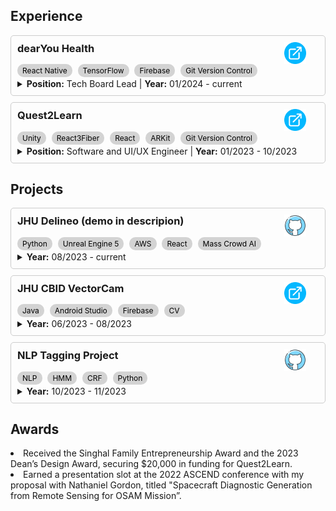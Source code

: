<style>
.experience-card {
  border: 1px solid #ccc;
  border-radius: 5px;
  padding: 10px;
  margin-bottom: 10px;
  cursor: pointer; /* Add cursor pointer to indicate clickable */
  transition: transform 0.3s ease; /* Add transition for smooth animation */
  position: relative;
}

.experience-card:hover {
  transform: scale(1.05); /* Enlarge the card on hover */
}

.experience-card h3 {
  margin-top: 0;
}

.experience-card p {
  margin: 5px 0;
}

.experience-card ul {
  margin-top: 5px;
  margin-bottom: 5px;
}

.experience-card li {
  margin-left: 20px;
}

.experience-card .skills {
  margin-top: 5px;
}

.experience-card .skills span {
  background-color: #D3D3D3;
  color: #000000;
  padding: 3px 8px;
  border-radius: 10px;
  margin-right: 5px;
  font-size: 12px;
}

.external-link {
  position: absolute;
  top: 10px;
  right: 30px;
  width: 35px;
  height: 35px;
  cursor: pointer;
}
</style>

<script>
// JavaScript to toggle expand/collapse when clicking on the card title
document.addEventListener("DOMContentLoaded", function() {
  var cards = document.querySelectorAll('.experience-card');
  cards.forEach(function(card) {
    var title = card.querySelector('h3');
    var details = card.querySelector('details');
    title.addEventListener('click', function() {
      details.open = !details.open;
    });
  });
});
</script>

<!-- <div>
<a href="https://www.jingman-wang.me/en/about/#skills" class="external-link" target="_blank"> check Michelle's skills
</a>
</div> -->

## Experience

<div class="experience-card" id="project1">
  <h3>dearYou Health</h3>
  <a href="https://www.dearyouhealth.org/" class="external-link" target="_blank">
    <img src="ext_link_icon.png" />
  </a>
  <p class="skills">
    <span>React Native</span>
    <span>TensorFlow</span>
    <span>Firebase</span>
    <span>Git Version Control</span>
  </p>
  <details>
    <summary><strong>Position:</strong> Tech Board Lead | <strong>Year:</strong> 01/2024 - current</summary>
    <!-- Your detailed content for Project Name 1 goes here -->
    <p><strong>Overview:</strong> DearYou Health is a youth-powered nonprofit dedicated to providing culturally-competent mental health support to underrepresented high school and college students, bridging connections to various therapy modalities and fostering an inclusive environment for prioritizing well-being.</p>
    <p><strong>Key Contributions:</strong></p>
    <ul>
      <li>Cross-Platform Compatibility: Spearheaded the tech team in utilizing React Native to ensure seamless user experience across various devices.</li>
      <li>AI-Driven Matching Algorithm: Implemented a sophisticated AI algorithm utilizing TensorFlow for precise matching of students with suitable counselors/therapists. This involved intricate neural network design and parameter fine-tuning to achieve exceptional accuracy and efficiency.</li>
      <li>Enhanced Functionality: Integrated Firebase for secure user authentication and data storage. Incorporated third-party APIs to verify therapist credentials, ensuring user safety and enhancing app functionality.</li>
    </ul>
  </details>
</div>

<div class="experience-card" id="project2">
  <h3>Quest2Learn</h3>
  <a href="https://www.q2l.app/" class="external-link" target="_blank">
    <img src="ext_link_icon.png" />
  </a>
  <p class="skills">
    <span>Unity</span>
    <span>React3Fiber</span>
    <span>React</span>
    <span>ARKit</span>
    <span>Git Version Control</span>
  </p>
  <details>
    <summary><strong>Position:</strong> Software and UI/UX Engineer | <strong>Year:</strong> 01/2023 - 10/2023</summary>
    <!-- Your detailed content for Project Name 1 goes here -->
    <p><strong>Overview:</strong> Quest2Learn revolutionizes science education by transforming any environment into an immersive laboratory through augmented reality.</p>
    <p><strong>Key Contributions:</strong></p>
    <ul>
      <li>Cutting-Edge Technologies: Utilized Unity and React3Fiber to create immersive AR environments with hyperrealistic 3D model construction and interactive functionalities.</li>
      <li>University Collaboration: Collaborated with CUHK University in Hong Kong to design user-centered modules, combining React for frontend development and Unity for interactive simulations.</li>
      <li>Enhanced User Satisfaction: Resulted in a significant 15% improvement in user satisfaction through the seamless integration of technology and user-centered design principles.</li>
    </ul>
    <p><strong>Testing and Optimization:</strong></p>
    <ul>
      <li>Conducted comprehensive unit, system, and usability testing to ensure app functionality and optimization.</li>
      <li>Gathered insights through user interviews, refining the user experience to achieve maximum engagement and satisfaction.</li>
    </ul>
  </details>
</div>

## Projects

<div class="experience-card" id="project3">
  <h3>JHU Delineo (demo in descripion)</h3>
  <a href="https://github.com/Delineo-Disease-Modeling" class="external-link" target="_blank">
    <img src="github_icon.png" />
  </a>
  <p class="skills">
    <span>Python</span>
    <span>Unreal Engine 5</span>
    <span>AWS</span>
    <span>React</span>
    <span>Mass Crowd AI</span>
  </p>
  <details>
    <summary><strong>Year:</strong> 08/2023 - current</summary>
    <!-- Your detailed content for Project Name 1 goes here -->
    <p><strong>Overview:</strong> The Delineo Disease Modeling Project aims to revolutionize infectious disease spread modeling by creating a massively parallel, scalable system. Our goal is to assess the impact of non-pharmaceutical interventions (NPIs) and events on disease spread, envisioning populations in highly localized "modules" comprising people, dwellings, and community spaces.</p>
    <p><strong>Key Contributions:</strong></p>
    <ul>
      <li>Designed and integrated features in the new algorithm enabling the retrieval of disease information and real-time tracking of disease timelines for newly infected individuals, enhancing the accuracy and reducing the simulation time by 20%.</li>
      <li>Collaborated with AWS to integrate Mass Crowd AI for simulating crowd movement and infection patterns in airports on UE5, enhancing disease spread modeling accuracy.</li>
      <li>Developed the "Intervention Manager" module, allowing users to define and apply interventions within simulations, utilizing Python for backend logic and React for frontend implementation.</li>
    </ul>
    <p>This is a demo of the airport simulation working with AWS.</p>
    <video controls width="300">
      <source src="predefined_path_spawn.mp4" type="video/mp4">
    </video>
  </details>
</div>

<div class="experience-card" id="project4">
  <h3>JHU CBID VectorCam</h3>
  <a href="https://cbidvectorcam.wordpress.com/" class="external-link" target="_blank">
    <img src="ext_link_icon.png" />
  </a>
  <p class="skills">
    <span>Java</span>
    <span>Android Studio</span>
    <span>Firebase</span>
    <span>CV</span>
  </p>
  <details>
    <summary><strong>Year:</strong> 06/2023 - 08/2023</summary>
    <!-- Your detailed content for Project Name 1 goes here -->
    <p><strong>Overview:</strong> A portable, easy-to-use field tool that allows entomologists to accurately speciate different mosquito species to help malaria intervention efforts.</p>
    <p><strong>Key Contributions:</strong></p>
    <ul>
      <li>Developed an Android app for vector surveillance, providing vector control in malaria prevention and elimination in sub-Saharan Africa. Leveraged Java and Android Studio to improve mosquito classification accuracy.</li>
      <li>Engineered a robust Firebase-based data transmission system, ensuring secure and efficient transfer of user-generated mosquito data to the cloud, with offline functionality for data integrity in challenging conditions.</li>
      <li>Implemented advanced image processing and computer vision technique (YOLO - you only look once) for rapid mosquito analysis, resulting in a remarkable 40% accuracy improvement.</li>
    </ul>
  </details>
</div>

<div class="experience-card" id="project5">
  <h3>NLP Tagging Project</h3>
  <a href="https://github.com/michellewww/NLP-HW6-Tagging" class="external-link" target="_blank">
    <img src="github_icon.png" />
  </a>
  <p class="skills">
    <span>NLP</span>
    <span>HMM</span>
    <span>CRF</span>
    <span>Python</span>
  </p>
  <details>
    <summary><strong>Year:</strong> 10/2023 - 11/2023</summary>
    <!-- Your detailed content for Project Name 1 goes here -->
    <p><strong>Overview:</strong> Attained over 95% accuracy in tag prediction utilizing taggers based on HMM and CRF, incorporating a biRNN for context feature extraction.</p>
  </details>
</div>


## Awards
<li>Received the Singhal Family Entrepreneurship Award and the 2023 Dean’s Design Award, securing $20,000 in funding for Quest2Learn.</li>
<li>Earned a presentation slot at the 2022 ASCEND conference with my proposal with Nathaniel Gordon, titled "Spacecraft Diagnostic Generation from Remote Sensing for OSAM Mission”.</li>